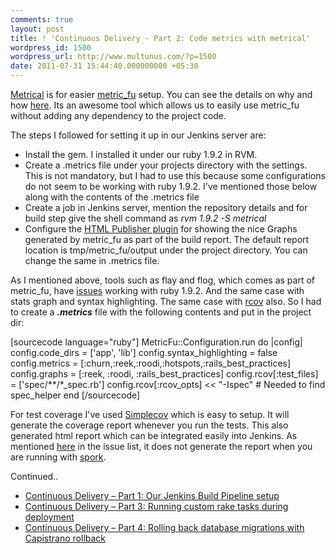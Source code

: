 ```yaml
---
comments: true
layout: post
title: ! 'Continuous Delivery - Part 2: Code metrics with metrical'
wordpress_id: 1500
wordpress_url: http://www.multunus.com/?p=1500
date: 2011-07-31 15:44:40.000000000 +05:30
---
```

<a href="http://iain.nl/easier-metricfu-with-metrical">Metrical</a> is for easier <a href="http://metric-fu.rubyforge.org/">metric_fu</a> setup. You can see the details on why and how <a href="http://iain.nl/easier-metricfu-with-metrical">here</a>. Its an awesome tool which allows us to easily use metric_fu without adding any dependency to the project code.

The steps I followed for setting it up in our Jenkins server are:
<ul>
	<li> Install the gem. I installed it under our ruby 1.9.2 in RVM.</li>
	<li> Create a .metrics file under your projects directory with the settings. This is not mandatory, but I had to use this because some configurations do not seem to be working with ruby 1.9.2. I've mentioned those below along with the contents of the .metrics file</li>
	<li> Create a job in Jenkins server, mention the repository details and for build step give the shell command as <em>rvm 1.9.2 -S metrical</em></li>
	<li> Configure the <a href="https://wiki.jenkins-ci.org/display/JENKINS/HTML+Publisher+Plugin">HTML Publisher plugin</a> for showing the nice Graphs generated by metric_fu as part of the build report. The default report location is tmp/metric_fu/output under the project directory. You can change the same in .metrics file.</li>
</ul>
As I mentioned above, tools such as flay and flog, which comes as part of metric_fu, have <a href="https://github.com/iain/metrical/issues/4">issues</a> working with ruby 1.9.2. And the same case with stats graph and syntax highlighting. The same case with <a href="https://github.com/relevance/rcov/issues/8">rcov</a> also. So I had to create a <em><strong>.metrics</strong></em> file with the following contents and put in the project dir:

<span style="font-family: Consolas, Monaco, 'Courier New', Courier, monospace; line-height: 18px;"> </span>

[sourcecode language="ruby"]
MetricFu::Configuration.run do |config|
        config.code_dirs = ['app', 'lib']
        config.syntax_highlighting = false
        config.metrics  = [:churn,:reek,:roodi,:hotspots,:rails_best_practices]
        config.graphs   = [:reek, :roodi, :rails_best_practices]
        config.rcov[:test_files] = ['spec/**/*_spec.rb']
        config.rcov[:rcov_opts] &lt;&lt; &quot;-Ispec&quot; # Needed to find spec_helper
end
[/sourcecode]

For test coverage I've used <a href="https://github.com/colszowka/simplecov">Simplecov</a> which is easy to setup. It will generate the coverage report whenever you run the tests. This also generated html report which can be integrated easily into Jenkins. As mentioned <a href="https://github.com/colszowka/simplecov/issues/42">here</a> in the issue list, it does not generate the report when you are running with <a href="https://github.com/timcharper/spork/wiki">spork</a>.

Continued..
<ul>
	<li><a title="Continuous Delivery – Part 1: Our Jenkins Build Pipeline setup" href="http://www.multunus.com/2011/07/continuous-delivery-using-jenkins-build-pipeline/">Continuous Delivery – Part 1: Our Jenkins Build Pipeline setup</a></li>
	<li><a title="Continuous Delivery – Part 3: Running custom rake tasks during deployment" href="http://www.multunus.com/2011/07/continuous-delivery-contd/">Continuous Delivery – Part 3: Running custom rake tasks during deployment</a></li>
	<li><a title="Continuous Delivery – Part 4: Rolling back database migrations with Capistrano rollback" href="http://www.multunus.com/2011/08/continuous-delivery-part-3-rolling-back-database-migrations-with-capistrano-rollback/">Continuous Delivery – Part 4: Rolling back database migrations with Capistrano rollback</a></li>
</ul>
